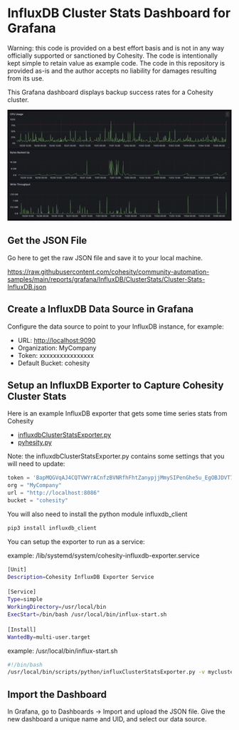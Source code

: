 # InfluxDB Cluster Stats Dashboard for Grafana

Warning: this code is provided on a best effort basis and is not in any way officially supported or sanctioned by Cohesity. The code is intentionally kept simple to retain value as example code. The code in this repository is provided as-is and the author accepts no liability for damages resulting from its use.

This Grafana dashboard displays backup success rates for a Cohesity cluster.

![dashboard](../../../../images/ClusterStats.png)

## Get the JSON File

Go here to get the raw JSON file and save it to your local machine.

<https://raw.githubusercontent.com/cohesity/community-automation-samples/main/reports/grafana/InfluxDB/ClusterStats/Cluster-Stats-InfluxDB.json>

## Create a InfluxDB Data Source in Grafana

Configure the data source to point to your InfluxDB instance, for example:

* URL: <http://localhost:9090>
* Organization: MyCompany
* Token: xxxxxxxxxxxxxxxx
* Default Bucket: cohesity

## Setup an InfluxDB Exporter to Capture Cohesity Cluster Stats

Here is an example InfluxDB exporter that gets some time series stats from Cohesity

* [influxdbClusterStatsExporter.py](https://raw.githubusercontent.com/cohesity/community-automation-samples/main/reports/grafana/InfluxDB/ClusterStats/influxdbClusterStatsExporter.py)
* [pyhesity.py](https://raw.githubusercontent.com/cohesity/community-automation-samples/main/python/pyhesity.py)

Note: the influxdbClusterStatsExporter.py contains some settings that you will need to update:

```python
token = 'BapMQGVqAJ4CQTVWYrACnfzBVNRfhFhtZanypjjMmySIPenGhe5u_EgOBJDVT7fECcsncgFuhiv56BptlQ-DLA=='
org = "MyCompany"
url = "http://localhost:8086"
bucket = "cohesity"
```

You will also need to install the python module influxdb_client

```bash
pip3 install influxdb_client
```

You can setup the exporter to run as a service:

example: /lib/systemd/system/cohesity-influxdb-exporter.service

```bash
[Unit]
Description=Cohesity InfluxDB Exporter Service

[Service]
Type=simple
WorkingDirectory=/usr/local/bin
ExecStart=/bin/bash /usr/local/bin/influx-start.sh

[Install]
WantedBy=multi-user.target
```

example: /usr/local/bin/influx-start.sh

```bash
#!/bin/bash
/usr/local/bin/scripts/python/influxClusterStatsExporter.py -v mycluster -u myuser 
```

## Import the Dashboard

In Grafana, go to Dashboards -> Import and upload the JSON file. Give the new dashboard a unique name and UID, and select our data source.
